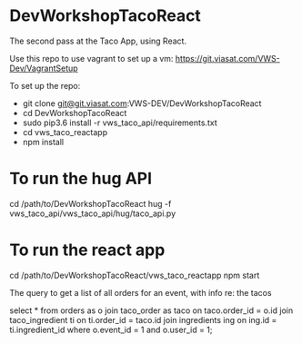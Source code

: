 # DevWorkshopTacoReact

The second pass at the Taco App, using React.

Use this repo to use vagrant to set up a vm: https://git.viasat.com/VWS-Dev/VagrantSetup

To set up the repo:
* git clone git@git.viasat.com:VWS-DEV/DevWorkshopTacoReact
* cd DevWorkshopTacoReact
* sudo pip3.6 install -r vws_taco_api/requirements.txt
* cd vws_taco_reactapp
* npm install

# To run the hug API

cd /path/to/DevWorkshopTacoReact
hug -f vws_taco_api/vws_taco_api/hug/taco_api.py

# To run the react app

cd /path/to/DevWorkshopTacoReact/vws_taco_reactapp
npm start

The query to get a list of all orders for an event, with info re: the tacos

select * from orders as o join taco_order as taco on taco.order_id = o.id join taco_ingredient ti on ti.order_id = taco.id join ingredients ing on ing.id = ti.ingredient_id where o.event_id = 1 and o.user_id = 1;
